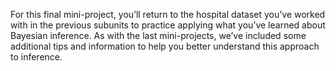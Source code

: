 For this final mini-project, you’ll return to the hospital dataset you’ve worked with in the previous subunits to practice applying what you’ve learned about Bayesian inference. As with the last mini-projects, we’ve included some additional tips and information to help you better understand this approach to inference.
